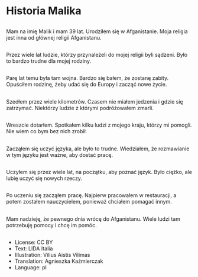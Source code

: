 # Historia Malika

##
Mam na imię Malik i mam 39 lat. Urodziłem się w Afganistanie. Moja religia jest inna od głównej religii Afganistanu.

##
Przez wiele lat ludzie, którzy przynależeli do mojej religii byli sądzeni. Było to bardzo trudne dla mojej rodziny.

##
Parę lat temu była tam wojna. Bardzo się bałem, że zostanę zabity. Opuściłem rodzinę, żeby udać się do Europy i zacząć nowe życie.

##
Szedłem przez wiele kilometrów. Czasem nie miałem jedzenia i gdzie się zatrzymać. Niektórzy ludzie z którymi podróżowałem zmarli.

##
Wreszcie dotarłem. Spotkałem kilku ludzi z mojego kraju, którzy mi pomogli. Nie wiem co bym bez nich zrobił.

##
Zacząłem się uczyć języka, ale było to trudne. Wiedziałem, że rozmawianie w tym języku jest ważne, aby dostać pracę.

##
Uczyłem się przez wiele lat, na początku, aby poznać język. Było ciężko, ale lubię uczyć się nowych rzeczy.

##
Po uczeniu się zacząłem pracę. Najpierw pracowałem w restauracji, a potem zostałem nauczycielem, ponieważ chciałem pomagać innym.

##
Mam nadzieję, że pewnego dnia wrócę do Afganistanu. Wiele ludzi tam potrzebuję pomocy i chcę im pomóc.

##
* License: CC BY
* Text: LIDA Italia
* Illustration: Vilius Aistis Vilimas
* Translation: Agnieszka Kaźmierczak
* Language: pl
